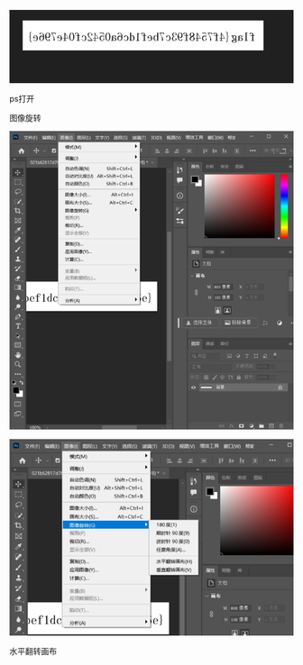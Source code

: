 ![img](./assets/wps445.jpg)

 

ps打开

图像旋转

![img](./assets/wps446.jpg) 

 

![img](./assets/wps447.jpg) 

水平翻转画布

 